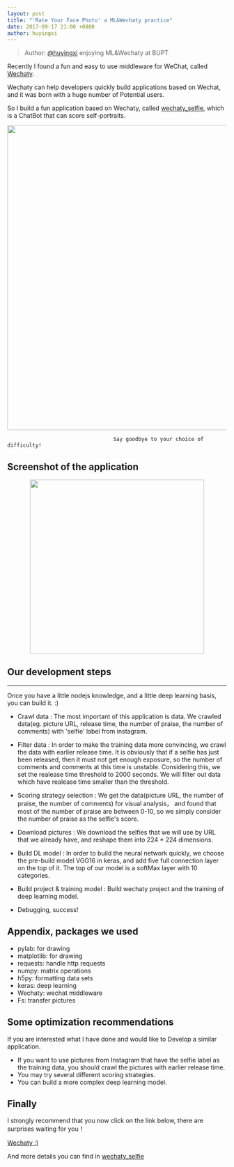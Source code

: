 ```yaml
---
layout: post
title: "'Rate Your Face Photo' a ML&Wechaty practice"
date: 2017-09-17 21:00 +0800
author: huyingxi
---
```


> Author: [@huyingxi](https://github.com/huyingxi/wechaty_selfie) enjoying ML&Wechaty at BUPT

Recently I found a fun and easy to use middleware for WeChat, called [Wechaty](https://github.com/Chatie/wechaty).

Wechaty can help developers quickly build applications based on Wechat, and it was born with a huge number of Potential users. 

So I build a fun application based on Wechaty, called [wechaty_selfie](https://github.com/huyingxi/wechaty_selfie), which is a ChatBot that can score self-portraits.



<div align=center>
<img src=https://github.com/huyingxi/wechaty_selfie/blob/master/li.jpg width='700px' />
</div>

                                      Say goodbye to your choice of difficulty!

<!--more-->

## Screenshot of the application
<div align=center>
<img src=https://github.com/huyingxi/wechaty_selfie/blob/master/result.jpg width="400px" />
</div>

## Our development steps
-----
Once you have a little nodejs knowledge, and a little deep learning basis, you can build it. :)

* Crawl data : The most important of this application is data. We crawled data(eg. picture URL, release time, the number of praise, the number of comments)  with 'selfie' label from instagram. 


* Filter data : In order to make the training data more convincing, we crawl the data with earlier release time. It is obviously that if a selfie has just been released, then it must not get enough exposure, so the number of comments and comments at this time is unstable. Considering this, we set the realease time threshold to 2000 seconds. We will filter out data which have realease time smaller than the threshold.

* Scoring strategy selection : We get the data(picture URL, the number of praise, the number of comments) for visual analysis， and found that most of the number of praise are between 0-10, so we simply consider the number of praise as the selfie's score.


* Download  pictures : We download the selfies that we will use by URL that we already have, and reshape them into 224 * 224 dimensions.


* Build DL model : In order to build the neural network quickly, we choose the pre-build model VGG16 in keras, and add five full connection layer on the top of it. The top of our model is a softMax layer with 10 categories.


* Build project & training model : Build wechaty project and the training of deep learning model.


* Debugging, success!




## Appendix, packages we used

* pylab: for drawing
* matplotlib: for drawing
* requests: handle http requests
* numpy: matrix operations
* h5py: formatting data sets
* keras: deep learning
* Wechaty: wechat middleware
* Fs: transfer pictures


## Some optimization recommendations
If you are interested what I have done and would like to Develop a similar application.
* If you want to use pictures from Instagram that have the selfie label as the training data, you should crawl the pictures with earlier release time.
* You may try several different scoring strategies.
* You can build a more complex deep learning model.


## Finally
I strongly recommend that you now click on the link below, there are surprises waiting for you！

[Wechaty :)](https://github.com/Chatie/wechaty)


And more details you can find in [wechaty_selfie](https://github.com/huyingxi/wechaty_selfie)
